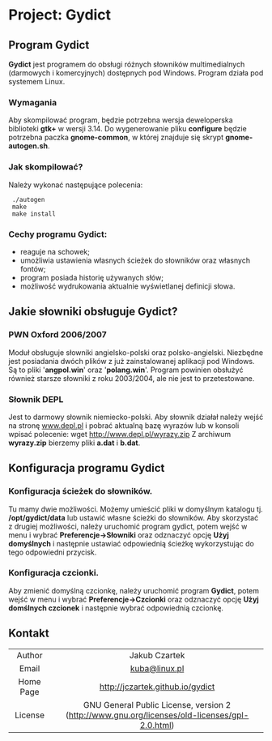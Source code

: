 # Project: Gydict

## Program Gydict
**Gydict** jest programem do obsługi różnych słowników multimedialnych (darmowych i komercyjnych) dostępnych pod Windows. Program działa pod systemem Linux.

### Wymagania
Aby skompilować program, będzie potrzebna wersja deweloperska biblioteki **gtk+** w wersji 3.14. Do wygenerowanie pliku **configure** będzie potrzebna paczka **gnome-common**, w której znajduje się skrypt **gnome-autogen.sh**.

### Jak skompilować?
Należy wykonać następujące polecenia:

```
 ./autogen
 make
 make install
 ```
### Cechy programu Gydict:
*  reaguje na schowek;
*  umożliwia  ustawienia własnych ścieżek do słowników oraz własnych fontów;
*  program posiada historię używanych słów;
*  możliwość wydrukowania aktualnie wyświetlanej definicji słowa.

## Jakie słowniki obsługuje Gydict?

### PWN Oxford 2006/2007
Moduł obsługuje słowniki angielsko-polski oraz polsko-angielski. Niezbędne jest posiadania dwóch plików z już zainstalowanej aplikacji pod Windows. Są to pliki '**angpol.win**' oraz '**polang.win**'. Program powinien obsłużyć również starsze słowniki z roku 2003/2004, ale nie jest to przetestowane.

### Słownik DEPL
Jest to darmowy słownik niemiecko-polski. Aby słownik działał należy wejść na stronę www.depl.pl i pobrać aktualną bazę wyrazów lub w konsoli wpisać polecenie: wget http://www.depl.pl/wyrazy.zip
Z archiwum **wyrazy.zip** bierzemy pliki **a.dat** i **b.dat**.

## Konfiguracja programu Gydict

### Konfiguracja ścieżek do słowników.
Tu mamy dwie możliwości. Możemy umieścić pliki w domyślnym katalogu tj. **/opt/gydict/data** lub ustawić własne ścieżki do słowników. Aby skorzystać z drugiej możliwości, należy uruchomić program gydict, potem wejść w menu i wybrać **Preferencje->Słowniki** oraz odznaczyć opcję **Użyj domyślnych** i następnie ustawiać odpowiednią ścieżkę wykorzystując do tego odpowiedni przycisk.

### Konfiguracja czcionki.
Aby zmienić domyślną czcionkę, należy uruchomić program **Gydict**, potem wejść w menu i wybrać **Preferencje->Czcionki** oraz odznaczyć opcję **Użyj domślnych czcionek** i następnie wybrać odpowiednią czcionkę.

## Kontakt
|             |                          |
| :----:      | :----:                   |
| Author      | Jakub Czartek            |
| Email       | kuba@linux.pl            |
| Home Page   | http://jczartek.github.io/gydict |
| License     | GNU General Public License, version 2 (http://www.gnu.org/licenses/old-licenses/gpl-2.0.html) |

